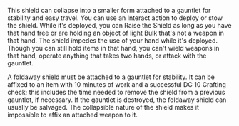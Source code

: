 <p>This shield can collapse into a smaller form attached to a gauntlet for stability and easy travel. You can use an Interact action to deploy or stow the shield. While it's deployed, you can Raise the Shield as long as you have that hand free or are holding an object of light Bulk that's not a weapon in that hand. The shield impedes the use of your hand while it's deployed. Though you can still hold items in that hand, you can't wield weapons in that hand, operate anything that takes two hands, or attack with the gauntlet.</p><p>A foldaway shield must be attached to a gauntlet for stability. It can be affixed to an item with 10 minutes of work and a successful DC 10 Crafting check; this includes the time needed to remove the shield from a previous gauntlet, if necessary. If the gauntlet is destroyed, the foldaway shield can usually be salvaged. The collapsible nature of the shield makes it impossible to affix an attached weapon to it.</p>